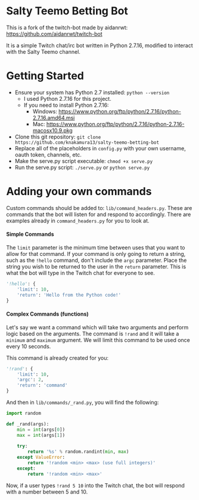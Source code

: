 Salty Teemo Betting Bot
==========

This is a fork of the twitch-bot made by aidanrwt: https://github.com/aidanrwt/twitch-bot

It is a simple Twitch chat/irc bot written in Python 2.7.16, modified to interact with the Salty Teemo channel.

Getting Started
============

* Ensure your system has Python 2.7 installed: `python --version`
  * I used Python 2.7.16 for this project.
  * If you need to install Python 2.7.16:
    * Windows: https://www.python.org/ftp/python/2.7.16/python-2.7.16.amd64.msi
    * Mac: https://www.python.org/ftp/python/2.7.16/python-2.7.16-macosx10.9.pkg
* Clone this git repository: `git clone https://github.com/knakamura13/salty-teemo-betting-bot`
* Replace all of the placeholders in `config.py` with your own username, oauth token, channels, etc.
* Make the serve.py script executable: `chmod +x serve.py`
* Run the serve.py script: `./serve.py` or `python serve.py`

Adding your own commands
========================

Custom commands should be added to: `lib/command_headers.py`. 
These are commands that the bot will listen for and respond to accordingly.
There are examples already in `command_headers.py` for you to look at.

#### Simple Commands
The `limit` parameter is the minimum time between uses that you want to allow for that command.
If your command is only going to return a string, such as the `!hello` command, don't include the `argc` parameter. 
Place the string you wish to be returned to the user in the `return` parameter. This is what the bot will type in the Twitch chat for everyone to see.

```python
'!hello': {
    'limit': 10,
    'return': 'Hello from the Python code!'
}
```

#### Complex Commands (functions)
Let's say we want a command which will take two arguments and perform logic based on the arguments. 
The command is `!rand` and it will take a `minimum` and `maximum` argument. We will limit this command to be used once every 10 seconds.

This command is already created for you:

```python
'!rand': {
    'limit': 10,
    'argc': 2,
    'return': 'command'
}
```

And then in `lib/commands/_rand.py`, you will find the following: 

```python
import random

def _rand(args):
    min = int(args[0])
    max = int(args[1])
    
    try:
        return '%s' % random.randint(min, max)
    except ValueError:
        return '!random <min> <max> (use full integers)'
    except:
        return '!random <min> <max>'
```

Now, if a user types `!rand 5 10` into the Twitch chat, the bot will respond with a number between 5 and 10.
